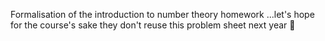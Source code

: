 Formalisation of the introduction to number theory homework ...let's hope for the course's sake they don't reuse this problem sheet next year 👀
